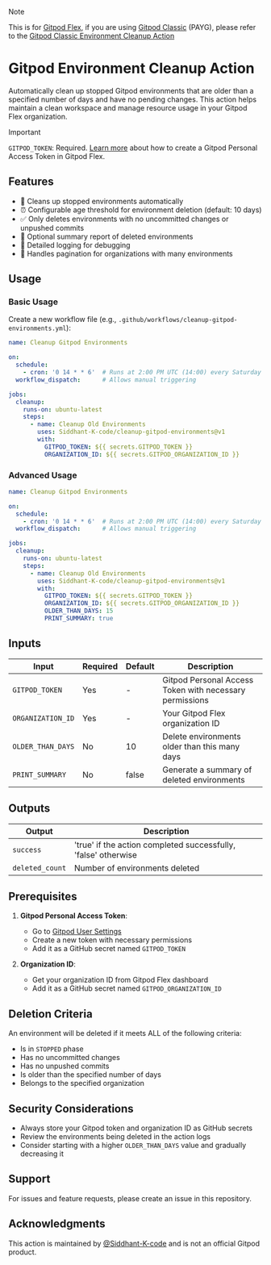 > [!NOTE]
> This is for [Gitpod Flex](https://app.gitpod.io), if you are using [Gitpod Classic](https://www.gitpod.io) (PAYG), please refer to the [Gitpod Classic Environment Cleanup Action](https://github.com/marketplace/actions/delete-clean-gitpod-workspaces)

# Gitpod Environment Cleanup Action

Automatically clean up stopped Gitpod environments that are older than a specified number of days and have no pending changes. This action helps maintain a clean workspace and manage resource usage in your Gitpod Flex organization.

> [!IMPORTANT]
> `GITPOD_TOKEN`: Required. [Learn more](https://www.gitpod.io/docs/flex/integrations/personal-access-token) about how to create a Gitpod Personal Access Token in Gitpod Flex.


## Features

- 🧹 Cleans up stopped environments automatically
- ⏰ Configurable age threshold for environment deletion (default: 10 days)
- ✅ Only deletes environments with no uncommitted changes or unpushed commits
- 📄 Optional summary report of deleted environments
- 📝 Detailed logging for debugging
- 🔄 Handles pagination for organizations with many environments

## Usage

### Basic Usage

Create a new workflow file (e.g., `.github/workflows/cleanup-gitpod-environments.yml`):

```yaml
name: Cleanup Gitpod Environments

on:
  schedule:
    - cron: '0 14 * * 6'  # Runs at 2:00 PM UTC (14:00) every Saturday
  workflow_dispatch:      # Allows manual triggering

jobs:
  cleanup:
    runs-on: ubuntu-latest
    steps:
      - name: Cleanup Old Environments
        uses: Siddhant-K-code/cleanup-gitpod-environments@v1
        with:
          GITPOD_TOKEN: ${{ secrets.GITPOD_TOKEN }}
          ORGANIZATION_ID: ${{ secrets.GITPOD_ORGANIZATION_ID }}
```

### Advanced Usage

```yaml
name: Cleanup Gitpod Environments

on:
  schedule:
    - cron: '0 14 * * 6'  # Runs at 2:00 PM UTC (14:00) every Saturday
  workflow_dispatch:      # Allows manual triggering

jobs:
  cleanup:
    runs-on: ubuntu-latest
    steps:
      - name: Cleanup Old Environments
        uses: Siddhant-K-code/cleanup-gitpod-environments@v1
        with:
          GITPOD_TOKEN: ${{ secrets.GITPOD_TOKEN }}
          ORGANIZATION_ID: ${{ secrets.GITPOD_ORGANIZATION_ID }}
          OLDER_THAN_DAYS: 15
          PRINT_SUMMARY: true
```

## Inputs

| Input | Required | Default | Description |
|-------|----------|---------|-------------|
| `GITPOD_TOKEN` | Yes | - | Gitpod Personal Access Token with necessary permissions |
| `ORGANIZATION_ID` | Yes | - | Your Gitpod Flex organization ID |
| `OLDER_THAN_DAYS` | No | 10 | Delete environments older than this many days |
| `PRINT_SUMMARY` | No | false | Generate a summary of deleted environments |

## Outputs

| Output | Description |
|--------|-------------|
| `success` | 'true' if the action completed successfully, 'false' otherwise |
| `deleted_count` | Number of environments deleted |

## Prerequisites

1. **Gitpod Personal Access Token**:
   - Go to [Gitpod User Settings](https://gitpod.io/user/tokens)
   - Create a new token with necessary permissions
   - Add it as a GitHub secret named `GITPOD_TOKEN`

2. **Organization ID**:
   - Get your organization ID from Gitpod Flex dashboard
   - Add it as a GitHub secret named `GITPOD_ORGANIZATION_ID`

## Deletion Criteria

An environment will be deleted if it meets ALL of the following criteria:
- Is in `STOPPED` phase
- Has no uncommitted changes
- Has no unpushed commits
- Is older than the specified number of days
- Belongs to the specified organization

## Security Considerations

- Always store your Gitpod token and organization ID as GitHub secrets
- Review the environments being deleted in the action logs
- Consider starting with a higher `OLDER_THAN_DAYS` value and gradually decreasing it

## Support

For issues and feature requests, please create an issue in this repository.

## Acknowledgments

This action is maintained by [@Siddhant-K-code](https://github.com/Siddhant-K-code) and is not an official Gitpod product.
